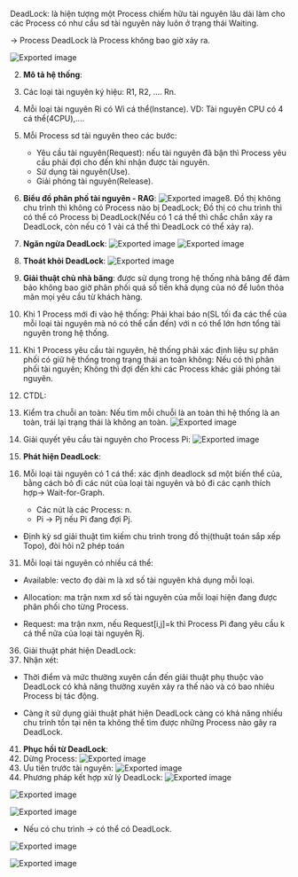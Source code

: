 DeadLock: là hiện tượng một Process chiếm hữu tài nguyên lâu dài làm cho các Process có như cầu sd tài nguyên này luôn ở trạng thái Waiting.

-> Process DeadLock là Process không bao giờ xảy ra.

  
![Exported image](Exported%20image%2020240225092717-0.png)  

  
2. **Mô tả hệ thống**:
3. Các loại tài nguyên ký hiệu: R1, R2, …. Rn.
4. Mỗi loại tài nguyên Ri có Wi cá thể(Instance). VD: Tài nguyên CPU có 4 cá thể(4CPU),….
5. Mỗi Process sd tài nguyên theo các bước:
    
    - Yêu cầu tài nguyên(Request): nếu tài nguyên đã bận thì Process yêu cầu phải đợi cho đến khi nhận được tài nguyên.
    - Sử dụng tài nguyên(Use).
    - Giải phóng tài nguyên(Release).
      
    
6. **Biểu đồ phân phố tài nguyên - RAG**:
![Exported image](Exported%20image%2020240225092717-1.png)8. Đồ thị không chu trình thì không có Process nào bị DeadLock; Đồ thị có chu trình thì có thể có Process bị DeadLock(Nếu có 1 cá thể thì chắc chắn xảy ra DeadLock, còn nếu có 1 vài cá thể thì DeadLock có thể xảy ra).
9. **Ngăn ngừa DeadLock**:
![Exported image](Exported%20image%2020240225092717-2.png) ![Exported image](Exported%20image%2020240225092717-3.png)  
13. **Thoát khỏi DeadLock**:
![Exported image](Exported%20image%2020240225092717-4.png)  
16. **Giải thuật chủ nhà băng**: được sử dụng trong hệ thống nhà băng để đảm bảo không bao giờ phân phối quá số tiền khả dụng của nó để luôn thỏa mãn mọi yêu cầu từ khách hàng.
17. Khi 1 Process mới đi vào hệ thống: Phải khai báo n(SL tối đa các thể của mỗi loại tài nguyên mà nó có thể cần đến) với n có thể lớn hơn tổng tài nguyên trong hệ thống.
18. Khi 1 Process yêu cầu tài nguyên, hệ thống phải xác định liệu sự phân phối có giữ hệ thống trong trạng thái an toàn không: Nếu có thì phân phối tài nguyên; Không thì đợi đến khi các Process khác giải phóng tài nguyên.
  
20. CTDL:
  
22. Kiểm tra chuỗi an toàn: Nếu tìm mỗi chuỗi là an toàn thì hệ thống là an toàn, trái lại trạng thái là không an toàn.
![Exported image](Exported%20image%2020240225092717-5.png)  
25. Giải quyết yêu cầu tài nguyên cho Process Pi:
![Exported image](Exported%20image%2020240225092717-6.png)  
28. **Phát hiện DeadLock**:
29. Mỗi loại tài nguyên có 1 cá thể: xác định deadlock sd một biến thể của, bằng cách bỏ đi các nút của loại tài nguyên và bỏ đi các cạnh thích hợp-> Wait-for-Graph.
    
    - Các nút là các Process: n.
    - Pi -> Pj nếu Pi đang đợi Pj.

+ Định kỳ sd giải thuật tìm kiếm chu trình trong đồ thị(thuật toán sắp xếp Topo), đòi hỏi n2 phép toán

31. Mỗi loại tài nguyên có nhiều cá thể:

+ Available: vecto đọ dài m là xd số tài nguyên khả dụng mỗi loại.

+ Allocation: ma trận nxm xd số tài nguyên của mỗi loại hiện đang được phân phối cho từng Process.

+ Request: ma trận nxm, nếu Request[i,j]=k thì Process Pi đang yêu cầu k cá thể nữa của loại tài nguyên Rj.

  
36. Giải thuật phát hiện DeadLock:
37. Nhận xét:

+ Thời điểm và mức thường xuyên cần đến giải thuật phụ thuộc vào DeadLock có khả năng thường xuyên xảy ra thế nào và có bao nhiêu Process bị tác động.

+ Càng ít sử dụng giải thuật phát hiện DeadLock càng có khả năng nhiều chu trình tồn tại nên ta không thể tìm được những Process nào gây ra DeadLock.

  
41. **Phục hồi từ DeadLock**:
42. Dừng Process:
![Exported image](Exported%20image%2020240225092717-7.png)  
45. Ưu tiên trước tài nguyên:
![Exported image](Exported%20image%2020240225092717-8.png)  
48. Phương pháp kết hợp xử lý DeadLock:
![Exported image](Exported%20image%2020240225092717-9.png)  

  
![Exported image](Exported%20image%2020240225092717-10.png)  
  
  
![Exported image](Exported%20image%2020240225092717-11.png)  
  
  

+ Nếu có chu trình -> có thể có DeadLock.

![Exported image](Exported%20image%2020240225092717-12.png)  
  
![Exported image](Exported%20image%2020240225092717-13.png)